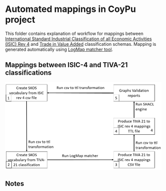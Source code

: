 # Automated mappings in CoyPu project

This folder contains explanation of workflow for mappings between [International Standard Industrial Classification of all Economic Activities (ISIC) Rev 4](https://www.fao.org/statistics/caliper/tools/download/en) and 
[Trade in Value Added](https://www.oecd.org/sti/ind/measuring-trade-in-value-added.htm) classification schemas. 
Mapping is generated automatically using [LogMap matcher tool](https://git.tib.eu/terminology/sandbox/logmap-matcher).

## Mappings between ISIC-4 and TIVA-21 classifications

![Mapping workflow](workflow-of-producing-mappings-between-tiva21-and-isic4.png)

## Notes